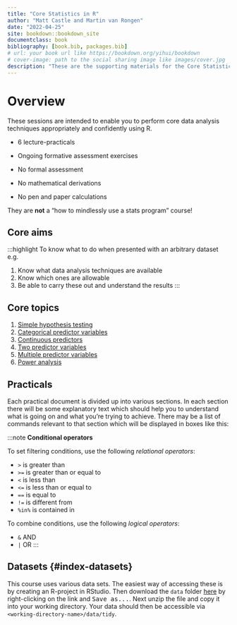```yaml
--- 
title: "Core Statistics in R"
author: "Matt Castle and Martin van Rongen"
date: "2022-04-25"
site: bookdown::bookdown_site
documentclass: book
bibliography: [book.bib, packages.bib]
# url: your book url like https://bookdown.org/yihui/bookdown
# cover-image: path to the social sharing image like images/cover.jpg
description: "These are the supporting materials for the Core Statistics modules of the PSLS Biostatistics Initiative, Cambridge University." 
---
```




# Overview

These sessions are intended to enable you to perform core data analysis techniques appropriately and confidently using R.

- 6 lecture-practicals
- Ongoing formative assessment exercises
- No formal assessment

- No mathematical derivations
- No pen and paper calculations

They are **not** a “how to mindlessly use a stats program” course!

## Core aims
:::highlight
To know what to do when presented with an arbitrary dataset e.g.

1. Know what data analysis techniques are available
2. Know which ones are allowable
3. Be able to carry these out and understand the results
:::

## Core topics

1. [Simple hypothesis testing](#cs1-intro)
2. [Categorical predictor variables](#cs2-intro)
3. [Continuous predictors](#cs3-intro) 
4. [Two predictor variables](#cs4-intro)
5. [Multiple predictor variables](#cs5-intro) 
6. [Power analysis](#cs6-intro)

## Practicals

Each practical document is divided up into various sections. In each section there will be some explanatory text which should help you to understand what is going on and what you’re trying to achieve.
There may be a list of commands relevant to that section which will be displayed in boxes like this:

:::note
**Conditional  operators**

To set filtering conditions, use the following _relational operators_:

- `>` is greater than
- `>=` is greater than or equal to
- `<` is less than
- `<=` is less than or equal to
- `==` is equal to
- `!=` is different from
- `%in%` is contained in
 
To combine conditions, use the following _logical operators_:
 
- `&` AND
- `|` OR
:::

## Datasets {#index-datasets}

This course uses various data sets. The easiest way of accessing these is by creating an R-project in RStudio. Then download the `data` folder [here](data.zip) by right-clicking on the link and <kbd>Save as...</kbd>. Next unzip the file and copy it into your working directory. Your data should then be accessible via `<working-directory-name>/data/tidy`.
